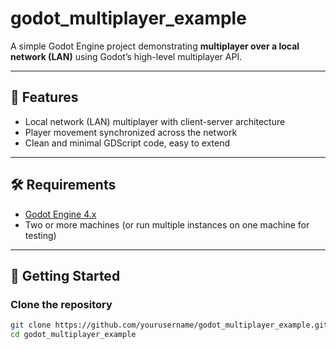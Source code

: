 # godot_multiplayer_example

A simple Godot Engine project demonstrating **multiplayer over a local network (LAN)** using Godot’s high-level multiplayer API.

---

## 🌟 Features

- Local network (LAN) multiplayer with client-server architecture
- Player movement synchronized across the network
- Clean and minimal GDScript code, easy to extend

---

## 🛠 Requirements

- [Godot Engine 4.x](https://godotengine.org/)  
- Two or more machines (or run multiple instances on one machine for testing)

---

## 🚀 Getting Started

### Clone the repository

```bash
git clone https://github.com/yourusername/godot_multiplayer_example.git
cd godot_multiplayer_example
